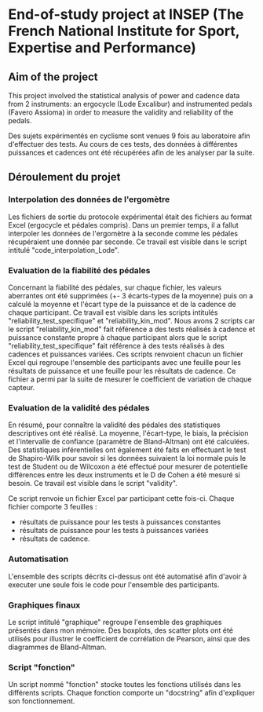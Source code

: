 # End-of-study project at INSEP (The French National Institute for Sport, Expertise and Performance)

## Aim of the project 
This project involved the statistical analysis of power and cadence data from 2 instruments: an ergocycle (Lode Excalibur) and instrumented pedals (Favero Assioma) in order to measure the validity and reliability of the pedals.

Des sujets expérimentés en cyclisme sont venues 9 fois au laboratoire afin d'effectuer des tests. Au cours de ces tests, des données à différentes puissances et cadences ont été récupérées afin de les analyser par la suite.

## Déroulement du projet 

### Interpolation des données de l'ergomètre 
Les fichiers de sortie du protocole expérimental était des fichiers au format Excel (ergocycle et pédales compris). 
Dans un premier temps, il a fallut interpoler les données de l'ergomètre à la seconde comme les pédales récupéraient une donnée par seconde. Ce travail est visible dans le script intitulé "code_interpolation_Lode". 

### Evaluation de la fiabilité des pédales 
Concernant la fiabilité des pédales, sur chaque fichier, les valeurs aberrantes ont été supprimées (+- 3 écarts-types de la moyenne) puis on a calculé la moyenne et l'écart type de la puissance et de la cadence de chaque participant. Ce travail est visible dans les scripts intitulés "reliability_test_specifique" et "reliability_kin_mod". Nous avons 2 scripts car le script "reliability_kin_mod" fait référence a des tests réalisés à cadence et puissance constante propre à chaque participant alors que le script "reliability_test_specifique" fait référence à des tests réalisés à des cadences et puissances variées. 
Ces scripts renvoient chacun un fichier Excel qui regroupe l'ensemble des participants avec une feuille pour les résultats de puissance et une feuille pour les résultats de cadence. Ce fichier a permi par la suite de mesurer le coefficient de variation de chaque capteur. 

### Evaluation de la validité des pédales 
En résumé, pour connaître la validité des pédales des statistiques descriptives ont été réalisé. La moyenne, l'écart-type, le biais, la précision et l'intervalle de confiance (paramètre de Bland-Altman) ont été calculées. Des statistiques inférentielles ont également été faits en effectuant le test de Shapiro-Wilk pour savoir si les données suivaient la loi normale puis le test de Student ou de Wilcoxon a été effectué pour mesurer de potentielle différences entre les deux instruments et le D de Cohen a été mesuré si besoin. Ce travail est visible dans le script "validity". 

Ce script renvoie un fichier Excel par participant cette fois-ci. 
Chaque fichier comporte 3 feuilles : 
- résultats de puissance pour les tests à puissances constantes
- résultats de puissance pour les tests à puissances variées
- résultats de cadence.
  
### Automatisation 
L'ensemble des scripts décrits ci-dessus ont été automatisé afin d'avoir à executer une seule fois le code pour l'ensemble des participants. 

### Graphiques finaux
Le script intitulé "graphique" regroupe l'ensemble des graphiques présentés dans mon mémoire. Des boxplots, des scatter plots ont été utilisés pour illustrer le coefficient de corrélation de Pearson, ainsi que des diagrammes de Bland-Altman.

### Script "fonction"
Un script nommé "fonction" stocke toutes les fonctions utilisés dans les différents scripts. Chaque fonction comporte un "docstring" afin d'expliquer son fonctionnement. 


